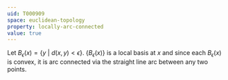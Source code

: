 ```yaml
---
uid: T000909
space: euclidean-topology
property: locally-arc-connected
value: true
---
```

Let $B_\epsilon(x) = \{y\ |\ d(x,y) < \epsilon\}$. $\{B_\epsilon(x)\}$ is a local basis at $x$ and since each $B_\epsilon(x)$ is convex, it is arc connected via the straight line arc between any two points.

